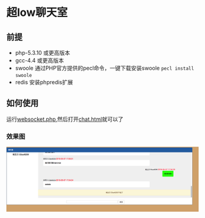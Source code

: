 # 超low聊天室
## 前提
* php-5.3.10 或更高版本
* gcc-4.4 或更高版本
* swoole 通过PHP官方提供的pecl命令，一键下载安装swoole `pecl install swoole`
* redis 安装phpredis扩展
## 如何使用
运行[websocket.php](websocket.php),然后打开[chat.html](chat.html)就可以了

### 效果图
![效果图](jietu.png)
